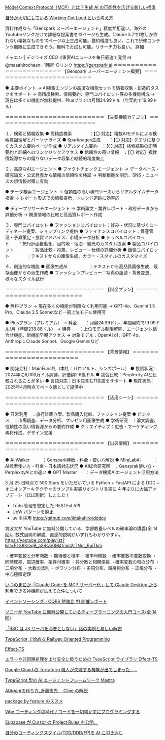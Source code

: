 [Model Context Protocol（MCP）とは？生成 AI の可能性を広げる新しい標準](https://zenn.dev/cloud_ace/articles/model-context-protocol)

[自分が大切にしている Working Out Loud という考え方](https://developers.freee.co.jp/entry/working-out-loud)
[]()
[]()
[]()
[]()
[]()
[]()
[]()
[]()
[]()
[]()
[]()
[]()

資料作成なら「Genspark スーパーエージェント」精度が桁違い。海外のYoutubeリンクだけで詳細な提案書を12ページも生成。Claude 3.7で1枚しか作れない複雑なものを10ページ以上生成可能。要約精度も良い。これで研修コンテンツ無限に生成できそう。無料でお試し可能。リサーチ力も良い。 詳細


チャエン | デジライズ CEO《重要AIニュースを毎日最速で発信⚡️》
@masahirochaen
·
1時間
○リンク
https://genspark.ai
＝＝＝＝＝＝＝＝＝＝＝＝＝＝＝＝＝＝＝＝＝＝＝
【Genspark スーパーエージェント概要】
＝＝＝＝＝＝＝＝＝＝＝＝＝＝＝＝＝＝＝＝＝＝＝

● 主要ポイント
  → AI検索エンジンの高度な機能セットで情報収集・創造的タスクをサポート
  → 高精度検索、情報要約、専門コパイロット等の多機能構成
  → 現在は多くの機能が無料提供、Plusプランは月額24.99ドル（年契約で19.99ドル）

＝＝＝＝＝＝＝＝＝＝＝＝＝＝＝＝＝＝＝＝＝＝＝
【主要機能カテゴリ】
＝＝＝＝＝＝＝＝＝＝＝＝＝＝＝＝＝＝＝＝＝＝＝

１．検索と情報収集
● 高精度検索　　　　：【〇 対応】複数AIモデルによる検索意図理解とパーソナライズ
● Sparkpages生成　　：【〇 対応】クエリに基づくカスタム要約ページ作成
● リアルタイム要約　：【〇 対応】検索結果の即時要約と詳細へのワンクリックアクセス
● 信頼性の高い情報　：【〇 対応】複数情報源からの偏りないデータ収集と継続的精度向上

２．高度なAIエージェント
● ファクトチェックエージェント
  → データベース・研究論文・公式発表から情報の信頼性を検証
  → 判断根拠を明示、SNS・ニュースの誤情報対策に有効

● データ検索エージェント
  → 信頼性の高い専門ソースからリアルタイムデータ検索
  → レポート形式での情報提示、トレンド追跡に効率的

● ディープリサーチエージェント
  → 学術論文・業界レポート・政府データから詳細分析
  → 関連情報の比較と高品質レポート作成

３．専門コパイロット
● ファッションコパイロット：好み・状況に基づくコーディネート提案、ショップリンク提供
● ファイナンスコパイロット：資産管理・予算策定・投資アドバイス、市場データ分析
● トラベルコパイロット　　：旅行計画自動化、目的地・宿泊・観光のカスタム提案
● 製品コパイロット　　　　：製品比較・推薦、レビュー・仕様の詳細分析
● 画像コパイロット　　　　：テキストからの画像生成、カラー・スタイルのカスタマイズ

４．創造的な機能
● 画像生成AI　　　　　：テキストから高品質画像生成、既存画像からの派生作成
● ファッションプレビュー：写真の服装・背景変更、様々なスタイル試行

＝＝＝＝＝＝＝＝＝＝＝＝＝＝＝＝＝＝＝＝＝＝＝
【料金プラン】
＝＝＝＝＝＝＝＝＝＝＝＝＝＝＝＝＝＝＝＝＝＝＝

● 無料プラン
  → 現在多くの機能が制限なく利用可能
  → GPT-4o、Gemini 1.5 Pro、Claude 3.5 Sonnetなど一部上位モデル使用可

● Plusプラン（プレミアム）
  → 料金　　：月額24.99ドル、年間契約で19.99ドル/月（年間239.88ドル）
  → 特典　　：上位モデル制限解除、エージェント組合せ機能、新機能早期アクセス
  → 対象モデル：OpenAI o1、GPT-4o、Anthropic Claude Sonnet、Google Geminiなど

＝＝＝＝＝＝＝＝＝＝＝＝＝＝＝＝＝＝＝＝＝＝＝
【背景情報】
＝＝＝＝＝＝＝＝＝＝＝＝＝＝＝＝＝＝＝＝＝＝＝

● 開発会社：MainFunc社（本社：パロアルト、シンガポール）
● 投資状況：2024年に6,000万ドル調達、評価額2.6億ドル
● 競合比較：Perplexity AIと比較されることが多い
● 言語対応：日本語含む11言語をサポート
● 現在状態：2025年4月時点でベータ版として提供中

＝＝＝＝＝＝＝＝＝＝＝＝＝＝＝＝＝＝＝＝＝＝＝
【活用シーン】
＝＝＝＝＝＝＝＝＝＝＝＝＝＝＝＝＝＝＝＝＝＝＝

● 日常利用　：旅行計画立案、製品購入比較、ファッション提案
● ビジネス　：市場調査、データ分析、プレゼン用画像生成
● 学術研究　：論文調査、信頼性の高い情報源からの要約作成
● クリエイティブ：広告・マーケティング素材作成、デザイン支援

＝＝＝＝＝＝＝＝＝＝＝＝＝＝＝＝＝＝＝＝＝＝＝
【出典情報】
＝＝＝＝＝＝＝＝＝＝＝＝＝＝＝＝＝＝＝＝＝＝＝

● AI Walker　　　：Genspark特徴・料金・使い方解説
● MiraLabAI　　　：AI検索使い方・料金・日本語対応状況
● AI総合研究所　：Gensprak使い方・PerplexityAIとの違い
● GPT Master　　：データ検索AIエージェント活用方法



3 月 25 日時点で 590 Stars をいただいている Python + FastAPI による DDD + オニオンアーキテクチャのサンプル実装リポジトリを実に 4 年ぶりに大幅アップデート（ほぼ刷新）しました！

- Todo 管理を想定した RESTFul API
- UoW パターンを廃止
- uv を採用
  https://github.com/iktakahiro/dddpy

筑波大が YouTube に無料公開している、学部教養レベルの確率論の講義(全 14 回)。数式展開の解説、直感的説明がいずれもわかりやすい。
https://youtube.com/playlist?list=PL38KibqB_aSBQn0M41mm2rTNoI_RuiTkm

・確率変数と分布関数
・期待値と積率
・積率母関数
・確率変数の変数変換
・同時確率、周辺確率、条件付確率
・共分散と相関係数
・確率変数の和の分布
・二項分布
・大数の法則
・ポワソン分布
・多項分布、超幾何分布
・正規分布
・中心極限定理

[いつのまにか「Claude Code を MCP サーバー化」して Claude Desktop から利用できる神機能が生えてた件について](https://zenn.dev/kazuph/articles/5a6cc61ae21940)

[イベントソーシング・CQRS 勉強会 #1 開催レポート](https://zenn.dev/jtechjapan_pub/articles/c10e5224a7244e?redirected=1)

[ソニーが YouTube に無料公開しているディープラーニングの入門コース(全 14 回)](https://www.youtube.com/playlist?list=PLg1wtJlhfh23pjdFv4p8kOBYyTRvzseZ3)

[「RSC は JS サーバを必要としない」話の実例と易しい解説](https://zenn.dev/shin_taro/articles/a23e4b69741f7c)

[TypeScript で始める Railway Oriented Programming](https://zenn.dev/eju_labs/articles/fb6d69f7951510)

[Effect-TS](https://scrapbox.io/mrsekut-p/Effect-TS)

[エラーや非同期処理をより安全に扱うための TypeScript ライブラリ Effect-TS](https://azukiazusa.dev/blog/typescript-library-for-safer-error-handling-and-async-operations-effect-ts/)

[Google Cloud の Terraform 職人が失職する機能が出てしまった……](https://zenn.dev/nnaka2992/articles/intro_to_application_design_center)

[TypeScript 製の AI エージェントフレームワーク Mastra](https://azukiazusa.dev/blog/typescript-ai-agent-framework-mastra/)

[AI*Agent*の作り方\_近藤憲児　 Cline の解説](https://speakerdeck.com/kenjikondobai/ai-agent-nozuo-rifang-jin-teng-xian-er)

[package by feature のススメ](https://zenn.dev/pandanoir/articles/d74d317f2b3caf)

[Vibe コーディングの時代 / コードを一切書かずにプログラミングする](https://wirelesswire.jp/2025/03/88240/)

[Supabase が Cursor の Project Rules を公開。](https://github.com/supabase/supabase/tree/master/examples/prompts)

[自分のコーディングスタイル(TDD/DDD/FP)を AI に叩き込む](https://zenn.dev/mizchi/articles/ai-ddd-tdd-prompt)
